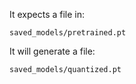 It expects a file in:

`saved_models/pretrained.pt`

It will generate a file:

`saved_models/quantized.pt`
